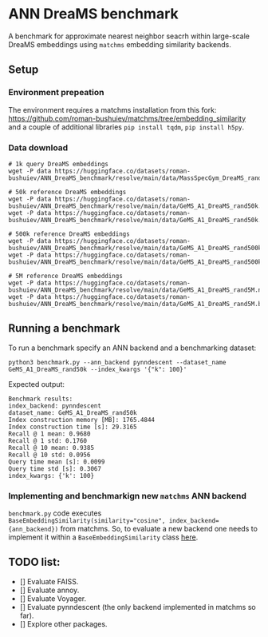# ANN DreaMS benchmark

A benchmark for approximate nearest neighbor seacrh within large-scale DreaMS embeddings using `matchms` embedding similarity backends.

## Setup

### Environment prepeation

The environment requires a matchms installation from this fork: https://github.com/roman-bushuiev/matchms/tree/embedding_similarity and a couple of additional libraries `pip install tqdm`, `pip install h5py`.

### Data download

```
# 1k query DreaMS embeddings
wget -P data https://huggingface.co/datasets/roman-bushuiev/ANN_DreaMS_benchmark/resolve/main/data/MassSpecGym_DreaMS_rand1k.npy

# 50k reference DreaMS embeddings
wget -P data https://huggingface.co/datasets/roman-bushuiev/ANN_DreaMS_benchmark/resolve/main/data/GeMS_A1_DreaMS_rand50k.npy
wget -P data https://huggingface.co/datasets/roman-bushuiev/ANN_DreaMS_benchmark/resolve/main/data/GeMS_A1_DreaMS_rand50k.benchmark.npy

# 500k reference DreaMS embeddings
wget -P data https://huggingface.co/datasets/roman-bushuiev/ANN_DreaMS_benchmark/resolve/main/data/GeMS_A1_DreaMS_rand500k.npy
wget -P data https://huggingface.co/datasets/roman-bushuiev/ANN_DreaMS_benchmark/resolve/main/data/GeMS_A1_DreaMS_rand500k.benchmark.npy

# 5M reference DreaMS embeddings
wget -P data https://huggingface.co/datasets/roman-bushuiev/ANN_DreaMS_benchmark/resolve/main/data/GeMS_A1_DreaMS_rand5M.npy
wget -P data https://huggingface.co/datasets/roman-bushuiev/ANN_DreaMS_benchmark/resolve/main/data/GeMS_A1_DreaMS_rand5M.benchmark.npy
```

## Running a benchmark

To run a benchmark specify an ANN backend and a benchmarking dataset:

```python3
python3 benchmark.py --ann_backend pynndescent --dataset_name GeMS_A1_DreaMS_rand50k --index_kwargs '{"k": 100}'
```

Expected output:

```
Benchmark results:
index_backend: pynndescent
dataset_name: GeMS_A1_DreaMS_rand50k
Index construction memory [MB]: 1765.4844
Index construction time [s]: 29.3165
Recall @ 1 mean: 0.9680
Recall @ 1 std: 0.1760
Recall @ 10 mean: 0.9385
Recall @ 10 std: 0.0956
Query time mean [s]: 0.0099
Query time std [s]: 0.3067
index_kwargs: {'k': 100}
```

### Implementing and benchmarkign new `matchms` ANN backend

`benchmark.py` code executes `BaseEmbeddingSimilarity(similarity="cosine", index_backend={ann_backend})` from matchms.
So, to evaluate a new backend one needs to implement it within a `BaseEmbeddingSimilarity` class [here](https://github.com/roman-bushuiev/matchms/blob/cb125728aa1580c49eff060a8da93fedd4426d12/matchms/similarity/BaseEmbeddingSimilarity.py#L113).

## TODO list:
- [] Evaluate FAISS.
- [] Evaluate annoy.
- [] Evaluate Voyager.
- [] Evaluate pynndescent (the only backend implemented in matchms so far).
- [] Explore other packages.
